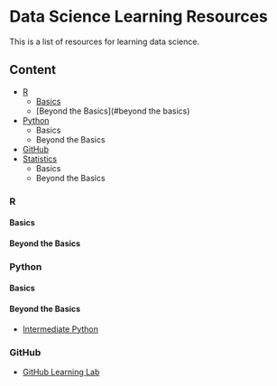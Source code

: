 # Data Science Learning Resources
This is a list of resources for learning data science.

## Content

- [R](#r)
   * [Basics](#basics)
   * [Beyond the Basics](#beyond the basics)
- [Python](#python)
  * Basics
  * Beyond the Basics
- [GitHub](#github)
- [Statistics](#statistics)
  * Basics
  * Beyond the Basics

### R 
#### Basics

#### Beyond the Basics

### Python 

#### Basics

#### Beyond the Basics
* [Intermediate Python](https://github.com/yasoob/intermediatePython) 


### GitHub
* [GitHub Learning Lab](https://lab.github.com/)
